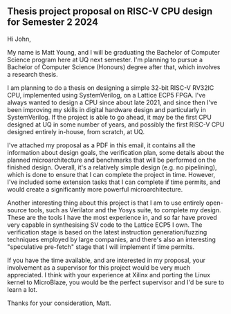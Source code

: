 ## Thesis project proposal on RISC-V CPU design for Semester 2 2024

Hi John,

My name is Matt Young, and I will be graduating the Bachelor of Computer Science program here at UQ next
semester. I'm planning to pursue a Bachelor of Computer Science (Honours) degree after that, which involves
a research thesis.

I am planning to do a thesis on designing a simple 32-bit RISC-V RV32IC CPU, implemented using SystemVerilog, on a
Lattice ECP5 FPGA. I've always wanted to design a CPU since about late 2021, and since then I've been
improving my skills in digital hardware design and particularly in SystemVerilog. If the project is able
to go ahead, it may be the first CPU designed at UQ in some number of years, and possibly the first RISC-V
CPU designed entirely in-house, from scratch, at UQ.

I've attached my proposal as a PDF in this email, it contains all the information about design goals, the
verification plan, some details about the planned microarchitecture and benchmarks that will be performed on
the finished design. Overall, it's a relatively simple design (e.g. no pipelining), which is done to ensure
that I can complete the project in time. However, I've included some extension tasks that I can complete if
time permits, and would create a significantly more powerful microarchitecture.

Another interesting thing about this project is that I am to use entirely open-source tools, such as Verilator
and the Yosys suite, to complete my design. These are the tools I have the most experience in, and so far have
proved very capable in synthesising SV code to the Lattice ECP5 I own. The verification stage is based on the
latest instruction generation/fuzzing techniques employed by large companies, and there's also an interesting
"speculative pre-fetch" stage that I will implement if time permits.

If you have the time available, and are interested in my proposal, your involvement as a supervisor for this
project would be very much appreciated. I think with your experience at Xilinx and porting the Linux kernel to
MicroBlaze, you would be the perfect supervisor and I'd be sure to learn a lot.

Thanks for your consideration,
Matt.

